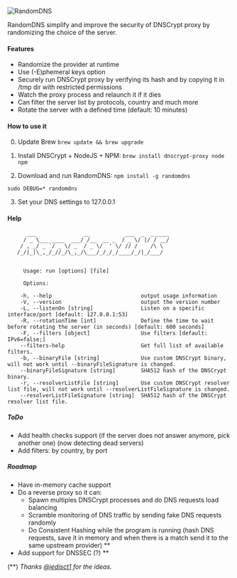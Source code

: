 ![RandomDNS](https://raw.githubusercontent.com/pwnsdx/RandomDNS/master/screenshot.jpg)

RandomDNS simplify and improve the security of DNSCrypt proxy by randomizing the choice of the server.

#### Features

- Randomize the provider at runtime
- Use (-E)phemeral keys option
- Securely run DNSCrypt proxy by verifying its hash and by copying it in /tmp dir with restricted permissions
- Watch the proxy process and relaunch it if it dies
- Can filter the server list by protocols, country and much more
- Rotate the server with a defined time (default: 10 minutes)

#### How to use it

0) Update Brew
```brew update && brew upgrade```

1) Install DNSCrypt + NodeJS + NPM:
```brew install dnscrypt-proxy node npm```

2) Download and run RandomDNS:
```npm install -g randomdns```

```sudo DEBUG=* randomdns```

3) Set your DNS settings to 127.0.0.1

#### Help

```
      ___               __           ___  _  ______
     / _ \___ ____  ___/ /__  __ _  / _ \/ |/ / __/
    / , _/ _ `/ _ \/ _  / _ \/  ' \/ // /    /\ \  
   /_/|_|\_,_/_//_/\_,_/\___/_/_/_/____/_/|_/___/  
   
   
     Usage: run [options] [file]
   
     Options:
   
   	-h, --help                            output usage information
   	-V, --version                         output the version number
   	-L, --listenOn [string]               Listen on a specific interface/port [default: 127.0.0.1:53]
   	-R, --rotationTime [int]              Define the time to wait before rotating the server (in seconds) [default: 600 seconds]
   	-F, --filters [object]                Use filters [default: IPv6=false;]
   	--filters-help                        Get full list of available filters.
   	-b, --binaryFile [string]             Use custom DNSCrypt binary, will not work until --binaryFileSignature is changed.
   	--binaryFileSignature [string]        SHA512 hash of the DNSCrypt binary.
   	-r, --resolverListFile [string]       Use custom DNSCrypt resolver list file, will not work until --resolverListFileSignature is changed.
   	--resolverListFileSignature [string]  SHA512 hash of the DNSCrypt resolver list file.
```

##### ToDo

- Add health checks support (if the server does not answer anymore, pick another one) (now detecting dead servers)
- Add filters: by country, by port

##### Roadmap

- Have in-memory cache support
- Do a reverse proxy so it can:
	- Spawn multiples DNSCrypt processes and do DNS requests load balancing
	- Scramble monitoring of DNS traffic by sending fake DNS requests randomly
	- Do Consistent Hashing while the program is running (hash DNS requests, save it in memory and when there is a match send it to the same upstream provider) \*\*
- Add support for DNSSEC (?) \*\*

(\*\*) *Thanks [@jedisct1](https://github.com/jedisct1) for the ideas.*